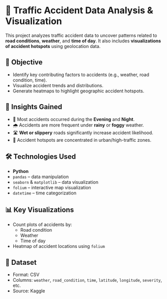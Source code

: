# 🚧 Traffic Accident Data Analysis & Visualization

This project analyzes traffic accident data to uncover patterns related to **road conditions**, **weather**, and **time of day**. It also includes **visualizations of accident hotspots** using geolocation data.

## 🎯 Objective

- Identify key contributing factors to accidents (e.g., weather, road condition, time).
- Visualize accident trends and distributions.
- Generate heatmaps to highlight geographic accident hotspots.

## 🧠 Insights Gained

- 🚗 Most accidents occurred during the **Evening** and **Night**.
- 🌧️ Accidents are more frequent under **rainy** or **foggy** weather.
- 🛣️ **Wet or slippery** roads significantly increase accident likelihood.
- 📍 Accident hotspots are concentrated in urban/high-traffic zones.

## 🛠️ Technologies Used

- **Python**
- `pandas` – data manipulation  
- `seaborn` & `matplotlib` – data visualization  
- `folium` – interactive map visualization  
- `datetime` – time categorization  

## 📊 Key Visualizations

- Count plots of accidents by:
  - Road condition
  - Weather
  - Time of day
- Heatmap of accident locations using `folium`

## 📂 Dataset

- Format: CSV
- Columns: `weather`, `road_condition`, `time`, `latitude`, `longitude`, `severity`, etc.
- Source: Kaggle


